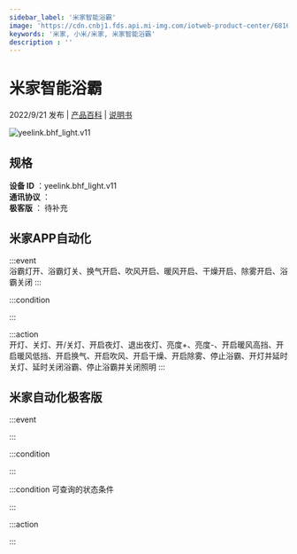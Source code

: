 ```yaml
---
sidebar_label: '米家智能浴霸'
image: 'https://cdn.cnbj1.fds.api.mi-img.com/iotweb-product-center/6816d2bec041006e6af6b9b6157e5d9c_1654653096390.png?GalaxyAccessKeyId=AKVGLQWBOVIRQ3XLEW&Expires=9223372036854775807&Signature=DoRFgTjWdblYlDa6YoU+REu5wm0='
keywords: '米家, 小米/米家, 米家智能浴霸'
description : ''
---
```

# 米家智能浴霸

2022/9/21 发布 | [产品百科](https://home.mi.com/webapp/content/baike/product/index.html?model=yeelink.bhf_light.v11/) | [说明书](https://home.mi.com/views/introduction.html?model=yeelink.bhf_light.v11&region=cn)

![yeelink.bhf_light.v11](https://cdn.cnbj1.fds.api.mi-img.com/iotweb-product-center/6816d2bec041006e6af6b9b6157e5d9c_1654653096390.png?GalaxyAccessKeyId=AKVGLQWBOVIRQ3XLEW&Expires=9223372036854775807&Signature=DoRFgTjWdblYlDa6YoU+REu5wm0=)

## 规格  
> 
**设备 ID** ：yeelink.bhf_light.v11  
**通讯协议** ：  
**极客版**  ： 待补充 


## 米家APP自动化  

:::event  
浴霸灯开、浴霸灯关、换气开启、吹风开启、暖风开启、干燥开启、除雾开启、浴霸关闭
:::

:::condition  

:::

:::action   
开灯、关灯、开/关灯、开启夜灯、退出夜灯、亮度+、亮度-、开启暖风高挡、开启暖风低挡、开启换气、开启吹风、开启干燥、开启除雾、停止浴霸、开灯并延时关灯、延时关闭浴霸、停止浴霸并关闭照明
:::

## 米家自动化极客版  

:::event  

:::

:::condition  

:::

:::condition 可查询的状态条件  

:::

:::action  

:::

        

